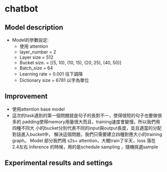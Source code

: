# chatbot
## Model description
* Model的參數設定:
  * 使用 attention
  * layer_number = 2
  * Layer size = 512
  * Bucket size. = [(5, 10), (10, 15), (20, 25), (40, 50)]
  * Batch_size = 64
  * Learning rate = 0.001 往下調降
  * Dictionary size = 6781 以字為單位
## Improvement
* 使用attention base model
* 這次的task遇到的第一個問題就是句子的長對不一，使得很短的句子也要做很多的
padding使得memory用量很大而且，training速度會變慢。所以我們用四種不同大
小的bucket分別代表不同的input與output長度，並且適當的分配對話進入bucket中，
解決這個問題，我們只需要建立四種對應大小的training graph。
Model 部分我們用 s2s+ attention，大概train了半天，loss 落在 2.4左右
Inference 的時候，用的是schedule sampling ，隨機挑選sample

## Experimental results and settings
